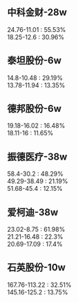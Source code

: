 ## 中科金财-28w  
24.76-11.01 : 55.53%       
18.25-12.6  : 30.96%     

## 泰坦股份-6w
14.8-10.48 : 29.19%       
13.78-11.94 : 13.35%       

## 德邦股份-6w
19.18-16.02 : 16.48%    
18.11-16 : 11.65%

## 振德医疗-38w
58.4-30.2 : 48.29%      
49.29-38.49 : 21.19%     
51.68-45.4 : 12.15%

## 爱柯迪-38w
23.02-8.75   : 61.98%         
21.21-16.48  : 22.3%       
20.69-17.09 : 17.4%    

## 石英股份-10w
167.76-113.22 : 32.51%        
145.16-125.2 : 13.75%    
